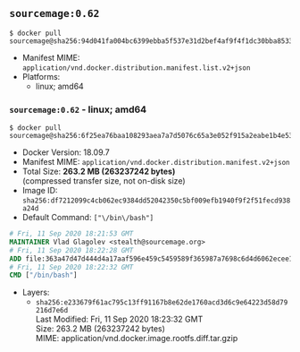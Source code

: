 ## `sourcemage:0.62`

```console
$ docker pull sourcemage@sha256:94d041fa004bc6399ebba5f537e31d2bef4af9f4f1dc30bba853348cec244784
```

-	Manifest MIME: `application/vnd.docker.distribution.manifest.list.v2+json`
-	Platforms:
	-	linux; amd64

### `sourcemage:0.62` - linux; amd64

```console
$ docker pull sourcemage@sha256:6f25ea76baa108293aea7a7d5076c65a3e052f915a2eabe1b4e538acf40c3324
```

-	Docker Version: 18.09.7
-	Manifest MIME: `application/vnd.docker.distribution.manifest.v2+json`
-	Total Size: **263.2 MB (263237242 bytes)**  
	(compressed transfer size, not on-disk size)
-	Image ID: `sha256:df7212099c4cb062ec9384dd52042350c5bf009efb1940f9f2f51fecd938a24d`
-	Default Command: `["\/bin\/bash"]`

```dockerfile
# Fri, 11 Sep 2020 18:21:53 GMT
MAINTAINER Vlad Glagolev <stealth@sourcemage.org>
# Fri, 11 Sep 2020 18:22:28 GMT
ADD file:363a47d47d444d4a17aaf596e459c5459589f365987a7698c6d4d6062ecee13c in / 
# Fri, 11 Sep 2020 18:22:32 GMT
CMD ["/bin/bash"]
```

-	Layers:
	-	`sha256:e233679f61ac795c13ff91167b8e62de1760acd3d6c9e64223d58d79216d7e6d`  
		Last Modified: Fri, 11 Sep 2020 18:23:32 GMT  
		Size: 263.2 MB (263237242 bytes)  
		MIME: application/vnd.docker.image.rootfs.diff.tar.gzip

